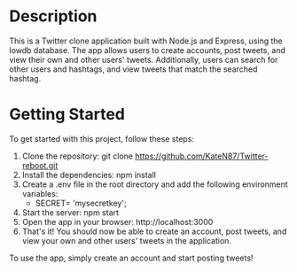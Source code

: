 # Description

This is a Twitter clone application built with Node.js and Express, using the lowdb database. The app allows users to create accounts, post tweets, and view their own and other users' tweets. Additionally, users can search for other users and hashtags, and view tweets that match the searched hashtag.

# Getting Started

To get started with this project, follow these steps:

1. Clone the repository: git clone https://github.com/KateN87/Twitter-reboot.git
2. Install the dependencies: npm install
3. Create a .env file in the root directory and add the following environment variables:
   - SECRET= 'mysecretkey';
4. Start the server: npm start
5. Open the app in your browser: http://localhost:3000
6. That's it! You should now be able to create an account, post tweets, and view your own and other users' tweets in the application.

To use the app, simply create an account and start posting tweets!

